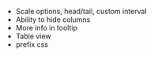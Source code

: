 * Scale options, head/tail, custom interval
* Ability to hide columns
* More info in tooltip
* Table view
* prefix css